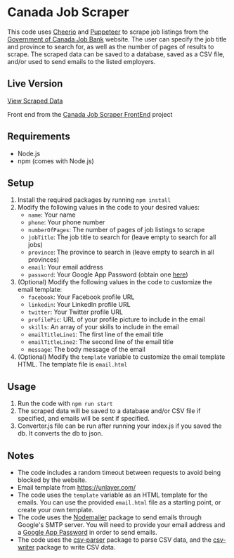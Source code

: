 <h1>Canada Job Scraper</h1>

<p>This code uses <a href="https://cheerio.js.org/">Cheerio</a> and <a href="https://pptr.dev/">Puppeteer</a> to scrape job listings from the <a href="https://www.jobbank.gc.ca">Government of Canada Job Bank</a> website. The user can specify the job title and province to search for, as well as the number of pages of results to scrape. The scraped data can be saved to a database, saved as a CSV file, and/or used to send emails to the listed employers.</p>

<h2>Live Version</h2>

<a href="https://dancing-naiad-895827.netlify.app/" target="_blank">View Scraped Data</a>
<p>Front end from the <a href="https://github.com/M3D3L/CanadaJobScraperFrontEnd" target="_blank">Canada Job Scraper FrontEnd</a> project</p>

<h2>Requirements</h2>
<ul>
  <li>Node.js</li>
  <li>npm (comes with Node.js)</li>
</ul>

<h2>Setup</h2>
<ol>
  <li>Install the required packages by running <code>npm install</code></li>
  <li>Modify the following values in the code to your desired values:
    <ul>
      <li><code>name</code>: Your name</li>
      <li><code>phone</code>: Your phone number</li>
      <li><code>numberOfPages</code>: The number of pages of job listings to scrape</li>
      <li><code>jobTitle</code>: The job title to search for (leave empty to search for all jobs)</li>
      <li><code>province</code>: The province to search in (leave empty to search in all provinces)</li>
      <li><code>email</code>: Your email address</li>
      <li><code>password</code>: Your Google App Password (obtain one <a href="https://myaccount.google.com/apppasswords">here</a>)</li>
    </ul>
  </li>
  <li>(Optional) Modify the following values in the code to customize the email template:
    <ul>
      <li><code>facebook</code>: Your Facebook profile URL</li>
      <li><code>linkedin</code>: Your LinkedIn profile URL</li>
      <li><code>twitter</code>: Your Twitter profile URL</li>
      <li><code>profilePic</code>: URL of your profile picture to include in the email</li>
      <li><code>skills</code>: An array of your skills to include in the email</li>
      <li><code>emailTitleLine1</code>: The first line of the email title</li>
      <li><code>emailTitleLine2</code>: The second line of the email title</li>
      <li><code>message</code>: The body message of the email</li>
    </ul>
  </li>
  <li>(Optional) Modify the <code>template</code> variable to customize the email template HTML. The template file is <code>email.html</code></li>
</ol>

<h2>Usage</h2>
<ol>
  <li>Run the code with <code>npm run start</code></li>
  <li>The scraped data will be saved to a database and/or CSV file if specified, and emails will be sent if specified.</li>
  <li>Converter.js file can be run after running your index.js if you saved the db. It converts the db to json.</li>
</ol>

<h2>Notes</h2>
<ul>
  <li>The code includes a random timeout between requests to avoid being blocked by the website.</li>
  <li>Email template from <a href="https://unlayer.com/templates">https://unlayer.com/</a></li>
  <li>The code uses the <code>template</code> variable as an HTML template for the emails. You can use the provided <code>email.html</code> file as a starting point, or create your own template.</li>
  <li>The code uses the <a href="https://nodemailer.com/about/">Nodemailer</a> package to send emails through Google's SMTP server. You will need to provide your email address and a <a href="https://myaccount.google.com/apppasswords">Google App Password</a> in order to send emails.</li>
  <li>The code uses the <a href="https://www.npmjs.com/package/csv-parser">csv-parser</a> package to parse CSV data, and the <a href="https://www.npmjs.com/package/csv-writer">csv-writer</a> package to write CSV data.
  </li>
</ul>